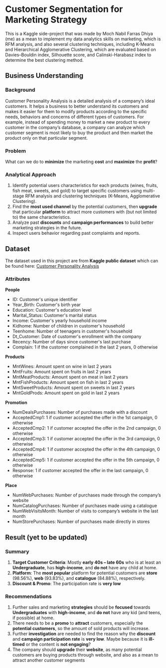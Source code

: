 # Customer Segmentation for Marketing Strategy 
This is a Kaggle side-project that was made by Moch Nabil Farras Dhiya (me) as a mean to implement my data analytics skills on marketing, which is RFM analysis, and also several clustering techniques, including K-Means and Hierarchical Agglomerative Clustering, which are evaluated based on Davies–Bouldin index, Silhouette score, and Calinski-Harabasz index to determine the best clustering method.

## Business Understanding
### Background
Customer Personality Analysis is a detailed analysis of a company’s ideal customers. It helps a business 
to better understand its customers and makes it easier for them to modify products according to the specific 
needs, behaviors and concerns of different types of customers. For example, instead of spending money to 
market a new product to every customer in the company’s database, a company can analyze which customer 
segment is most likely to buy the product and then market the product only on that particular segment.

### Problem
What can we do to **minimize** the marketing **cost** and **maximize** the **profit**?

### Analytical Approach
1. Identify potential users characteristics for each products (wines, fruits, fish  meat, sweets, and gold) to target specific customers using multi-stage RFM analysis and clustering techniques (K-Means, Agglomerative Clustering).
2. Find the **most used channel** by the potential customers, then **upgrade** that particular **platform** to attract more customers with (but not limited to) the same characteristics.
3. Analyze past **discounts** and **campaign performances** to build better marketing strategies in the future.
4. Inspect users behavior regarding past complaints and reports.

## Dataset
The dataset used in this project are from **Kaggle public dataset** which can be found here: [Customer Personality Analysis](https://www.kaggle.com/datasets/imakash3011/customer-personality-analysis)

### Attributes
**People**
*   ID: Customer's unique identifier
*   Year_Birth: Customer's birth year
*   Education: Customer's education level
*   Marital_Status: Customer's marital status
*   Income: Customer's yearly household income
*   Kidhome: Number of children in customer's household
*   Teenhome: Number of teenagers in customer's household
*   Dt_Customer: Date of customer's enrollment with the company
*   Recency: Number of days since customer's last purchase
*   Complain: 1 if the customer complained in the last 2 years, 0 otherwise

**Products**
*   MntWines: Amount spent on wine in last 2 years
*   MntFruits: Amount spent on fruits in last 2 years
*   MntMeatProducts: Amount spent on meat in last 2 years
*   MntFishProducts: Amount spent on fish in last 2 years
*   MntSweetProducts: Amount spent on sweets in last 2 years
*   MntGoldProds: Amount spent on gold in last 2 years

**Promotion**
*   NumDealsPurchases: Number of purchases made with a discount
*   AcceptedCmp1: 1 if customer accepted the offer in the 1st campaign, 0 otherwise
*   AcceptedCmp2: 1 if customer accepted the offer in the 2nd campaign, 0 otherwise
*   AcceptedCmp3: 1 if customer accepted the offer in the 3rd campaign, 0 otherwise
*   AcceptedCmp4: 1 if customer accepted the offer in the 4th campaign, 0 otherwise
*   AcceptedCmp5: 1 if customer accepted the offer in the 5th campaign, 0 otherwise
*   Response: 1 if customer accepted the offer in the last campaign, 0 otherwise

**Place**
*   NumWebPurchases: Number of purchases made through the company’s website
*   NumCatalogPurchases: Number of purchases made using a catalogue
*   NumWebVisitsMonth: Number of visits to company’s website in the last month
*   NumStorePurchases: Number of purchases made directly in stores

## Result (yet to be updated)
### Summary
1. **Target Customer Criteria**: Mostly **early 40s – late 60s** who is at least an 
**Undergraduate**, has **high-income**, and **do not** have any child at home.
2. **Platform**: The **most popular** platform for potential customers are **store** 
(98.56%), **web** (93.83%), and **catalogue** (84.88%), respectively.
3. **Discount & Promo**: The participation rate is **very low**

### Recommendations
1. Further sales and marketing **strategies** should be **focused** towards **Undergraduates** with **high-income**, and 
**do not** have any kid (and teens, if possible) at home.
3. There needs to be a **promo** to **attract** customers, especially the **potential customers**, so the amount 
of sold products will increase. 
3. Further **investigation** are needed to find the reason why the **discount** and **campaign participation 
rate** is **very low**. Maybe because it is **ill-timed** or the content is **not engaging**?
4. The company should **upgrade** their **website**, as many potential customers are buying products 
through website, and also as a mean to attract another customer segments
